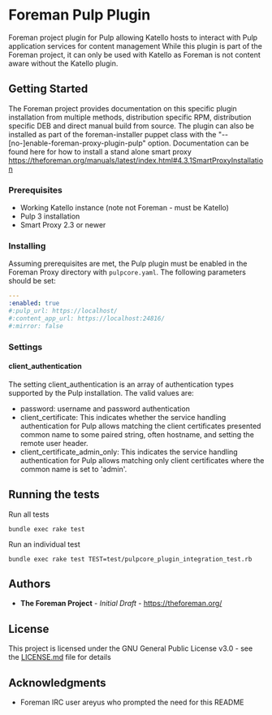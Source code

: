 # Foreman Pulp Plugin

Foreman project plugin for Pulp allowing Katello hosts to interact with Pulp application services for content management
While this plugin is part of the Foreman project, it can only be used with Katello as Foreman is not content aware without the Katello plugin.

## Getting Started

The Foreman project provides documentation on this specific plugin installation from multiple methods, distribution specific RPM, distribution specific DEB and direct manual build from source.
The plugin can also be installed as part of the foreman-installer puppet class with the "--[no-]enable-foreman-proxy-plugin-pulp" option.
Documentation can be found here for how to install a stand alone smart proxy https://theforeman.org/manuals/latest/index.html#4.3.1SmartProxyInstallation

### Prerequisites

* Working Katello instance (note not Foreman - must be Katello)
* Pulp 3 installation
* Smart Proxy 2.3 or newer

### Installing

Assuming prerequisites are met, the Pulp plugin must be enabled in the Foreman Proxy directory with `pulpcore.yaml`.
The following parameters should be set:

```yaml
---
:enabled: true
#:pulp_url: https://localhost/
#:content_app_url: https://localhost:24816/
#:mirror: false
```

### Settings

#### client_authentication

The setting client_authentication is an array of authentication types supported by the Pulp installation. The valid values are:

 * password: username and password authentication
 * client_certificate: This indicates whether the service handling authentication for Pulp allows matching the client certificates presented common name to some paired string, often hostname, and setting the remote user header.
 * client_certificate_admin_only: This indicates the service handling authentication for Pulp allows matching only client certificates where the common name is set to 'admin'.

## Running the tests

Run all tests

```
bundle exec rake test
```

Run an individual test

```
bundle exec rake test TEST=test/pulpcore_plugin_integration_test.rb
```

## Authors

* **The Foreman Project** - *Initial Draft* - https://theforeman.org/

## License

This project is licensed under the GNU General Public License v3.0 - see the [LICENSE.md](LICENSE.md) file for details

## Acknowledgments

* Foreman IRC user areyus who prompted the need for this README
